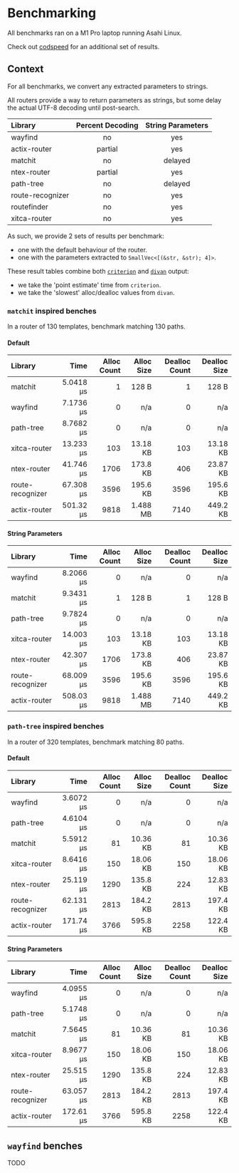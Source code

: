 # Benchmarking

All benchmarks ran on a M1 Pro laptop running Asahi Linux.

Check out [codspeed](https://codspeed.io/DuskSystems/wayfind/benchmarks) for an additional set of results.

## Context

For all benchmarks, we convert any extracted parameters to strings.

All routers provide a way to return parameters as strings, but some delay the actual UTF-8 decoding until post-search.

| Library          | Percent Decoding | String Parameters |
|:-----------------|:----------------:|:-----------------:|
| wayfind          | no               | yes               |
| actix-router     | partial          | yes               |
| matchit          | no               | delayed           |
| ntex-router      | partial          | yes               |
| path-tree        | no               | delayed           |
| route-recognizer | no               | yes               |
| routefinder      | no               | yes               |
| xitca-router     | no               | yes               |

As such, we provide 2 sets of results per benchmark:
- one with the default behaviour of the router.
- one with the parameters extracted to `SmallVec<[(&str, &str); 4]>`.

These result tables combine both [`criterion`](https://github.com/bheisler/criterion.rs) and [`divan`](https://github.com/nvzqz/divan) output:
- we take the 'point estimate' time from `criterion`.
- we take the 'slowest' alloc/dealloc values from `divan`.

### `matchit` inspired benches

In a router of 130 templates, benchmark matching 130 paths.

#### Default

| Library          | Time      | Alloc Count | Alloc Size | Dealloc Count | Dealloc Size |
|:-----------------|----------:|------------:|-----------:|--------------:|-------------:|
| matchit          | 5.0418 µs | 1           | 128 B      | 1             | 128 B        |
| wayfind          | 7.1736 µs | 0           | n/a        | 0             | n/a          |
| path-tree        | 8.7682 µs | 0           | n/a        | 0             | n/a          |
| xitca-router     | 13.233 µs | 103         | 13.18 KB   | 103           | 13.18 KB     |
| ntex-router      | 41.746 µs | 1706        | 173.8 KB   | 406           | 23.87 KB     |
| route-recognizer | 67.308 µs | 3596        | 195.6 KB   | 3596          | 195.6 KB     |
| actix-router     | 501.32 µs | 9818        | 1.488 MB   | 7140          | 449.2 KB     |

#### String Parameters

| Library          | Time      | Alloc Count | Alloc Size | Dealloc Count | Dealloc Size |
|:-----------------|----------:|------------:|-----------:|--------------:|-------------:|
| wayfind          | 8.2066 µs | 0           | n/a        | 0             | n/a          |
| matchit          | 9.3431 µs | 1           | 128 B      | 1             | 128 B        |
| path-tree        | 9.7824 µs | 0           | n/a        | 0             | n/a          |
| xitca-router     | 14.003 µs | 103         | 13.18 KB   | 103           | 13.18 KB     |
| ntex-router      | 42.307 µs | 1706        | 173.8 KB   | 406           | 23.87 KB     |
| route-recognizer | 68.009 µs | 3596        | 195.6 KB   | 3596          | 195.6 KB     |
| actix-router     | 508.03 µs | 9818        | 1.488 MB   | 7140          | 449.2 KB     |

### `path-tree` inspired benches

In a router of 320 templates, benchmark matching 80 paths.

#### Default

| Library          | Time      | Alloc Count | Alloc Size | Dealloc Count | Dealloc Size |
|:-----------------|----------:|------------:|-----------:|--------------:|-------------:|
| wayfind          | 3.6072 µs | 0           | n/a        | 0             | n/a          |
| path-tree        | 4.6104 µs | 0           | n/a        | 0             | n/a          |
| matchit          | 5.5912 µs | 81          | 10.36 KB   | 81            | 10.36 KB     |
| xitca-router     | 8.6416 µs | 150         | 18.06 KB   | 150           | 18.06 KB     |
| ntex-router      | 25.119 µs | 1290        | 135.8 KB   | 224           | 12.83 KB     |
| route-recognizer | 62.131 µs | 2813        | 184.2 KB   | 2813          | 197.4 KB     |
| actix-router     | 171.74 µs | 3766        | 595.8 KB   | 2258          | 122.4 KB     |

#### String Parameters

| Library          | Time      | Alloc Count | Alloc Size | Dealloc Count | Dealloc Size |
|:-----------------|----------:|------------:|-----------:|--------------:|-------------:|
| wayfind          | 4.0955 µs | 0           | n/a        | 0             | n/a          |
| path-tree        | 5.1748 µs | 0           | n/a        | 0             | n/a          |
| matchit          | 7.5645 µs | 81          | 10.36 KB   | 81            | 10.36 KB     |
| xitca-router     | 8.9677 µs | 150         | 18.06 KB   | 150           | 18.06 KB     |
| ntex-router      | 25.515 µs | 1290        | 135.8 KB   | 224           | 12.83 KB     |
| route-recognizer | 63.057 µs | 2813        | 184.2 KB   | 2813          | 197.4 KB     |
| actix-router     | 172.61 µs | 3766        | 595.8 KB   | 2258          | 122.4 KB     |

## `wayfind` benches

TODO
